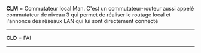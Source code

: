 
**CLM** = Commutateur local Man. C'est un commutateur-routeur aussi appelé commutateur de niveau 3 qui permet de réaliser le routage local et l'annonce des réseaux LAN qui lui sont directement connecté 

---
**CLD** = FAI 

----

